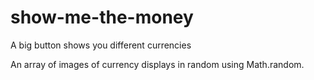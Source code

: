 # show-me-the-money
A big button shows you different currencies

An array of images of currency displays in random using Math.random.
